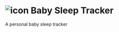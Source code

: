 ![icon](https://github.com/cerivitos/svelte-pwa-now/blob/master/src/assets/favicon-32x32.png)
Baby Sleep Tracker
=============
A personal baby sleep tracker
